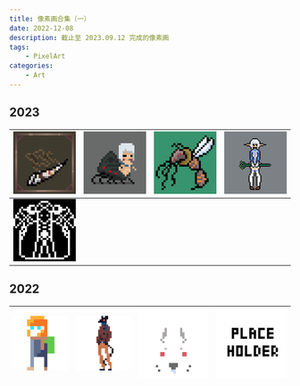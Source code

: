 ```yaml
---
title: 像素画合集（一）
date: 2022-12-08
description: 截止至 2023.09.12 完成的像素画
tags: 
    - PixelArt
categories:
    - Art
---
```


## 2023

| ![Horn](img/01/horn.gif)         | ![Insect Girl](img/01/insect_girl.gif) | ![Squid Hornet](img/01/squid_hornet.gif) | <img src="elf.png" alt="ELF" style="zoom:50%;" /> |
| ------------------------- | ------------------------------- | --------------------------------- | ------------------------------------------------- |
| ![Overlord](img/01/overlord.png) |                                 |                                   |                                                   |

## 2022

| ![backpack-boy.png](img/01/backpack-boy.png) | ![mr.mouse.png](img/01/mr.mouse.png) | ![rabbit.png](img/01/rabbit.png) | ![Placeholder](placeholder.png) |
| ------------------------------------- | ----------------------------- | ------------------------- | ------------------------------- |


